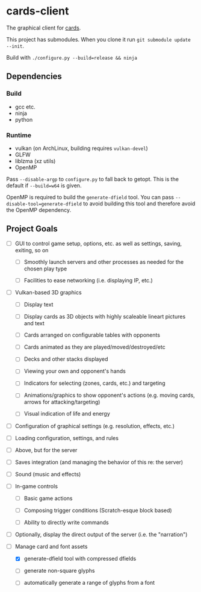 # cards-client

The graphical client for [cards](https://github.com/rmkrupp/cards).

This project has submodules. When you clone it run `git submodule update
--init`.

Build with `./configure.py --build=release && ninja`

## Dependencies

### Build

 - gcc etc.
 - ninja
 - python

### Runtime

 - vulkan (on ArchLinux, building requires `vulkan-devel`)
 - GLFW
 - liblzma (xz utils)
 - OpenMP

Pass `--disable-argp` to `configure.py` to fall back to getopt. This is the
default if `--build=w64` is given.

OpenMP is required to build the `generate-dfield` tool. You can pass
`--disable-tool=generate-dfield` to avoid building this tool and therefore
avoid the OpenMP dependency.

## Project Goals

 - [ ] GUI to control game setup, options, etc. as well as settings, saving,
       exiting, so on

   - [ ] Smoothly launch servers and other processes as needed for the chosen
         play type

   - [ ] Facilities to ease networking (i.e. displaying IP, etc.)

 - [ ] Vulkan-based 3D graphics

   - [ ] Display text

   - [ ] Display cards as 3D objects with highly scaleable lineart pictures
         and text

   - [ ] Cards arranged on configurable tables with opponents

   - [ ] Cards animated as they are played/moved/destroyed/etc

   - [ ] Decks and other stacks displayed

   - [ ] Viewing your own and opponent's hands

   - [ ] Indicators for selecting (zones, cards, etc.) and targeting

   - [ ] Animations/graphics to show opponent's actions (e.g. moving cards,
         arrows for attacking/targeting)

   - [ ] Visual indication of life and energy

 - [ ] Configuration of graphical settings (e.g. resolution, effects, etc.)

 - [ ] Loading configuration, settings, and rules

  - [ ] Above, but for the server

 - [ ] Saves integration (and managing the behavior of this re: the server)

 - [ ] Sound (music and effects)

 - [ ] In-game controls

   - [ ] Basic game actions

   - [ ] Composing trigger conditions (Scratch-esque block based)

   - [ ] Ability to directly write commands

 - [ ] Optionally, display the direct output of the server (i.e. the
       "narration")

 - [ ] Manage card and font assets

   - [x] generate-dfield tool with compressed dfields

   - [ ] generate non-square glyphs

   - [ ] automatically generate a range of glyphs from a font
